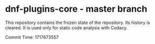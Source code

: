 # dnf-plugins-core - master branch

This repository contains the frozen state of the repository.
Its history is cleared. It is used only for static code
analysis with Codacy.

Commit Time: 1717673557